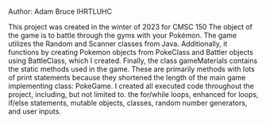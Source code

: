 Author: Adam Bruce
IHRTLUHC

This project was created in the winter of 2023 for CMSC 150
The object of the game is to battle through the gyms with your Pokémon.
The game utilizes the Random and Scanner classes from Java.
Additionally, it functions by creating Pokemon objects from PokeClass and Battler objects using BattleClass, which I created.
Finally, the class gameMaterials contains the static methods used in the game. These are primarily methods with lots of print statements because they shortened the length of the main game implementing class: PokeGame. 
I created all executed code throughout the project, including, but not limited to. the for/while loops, enhanced for loops, if/else statements, mutable objects, classes, random number generators, and user inputs. 
